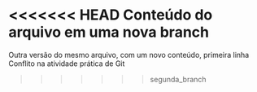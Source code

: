<<<<<<< HEAD
Conteúdo do arquivo em uma nova branch
=======
Outra versão do mesmo arquivo, com um novo conteúdo, primeira linha
Conflito na atividade prática de Git
>>>>>>> segunda_branch
